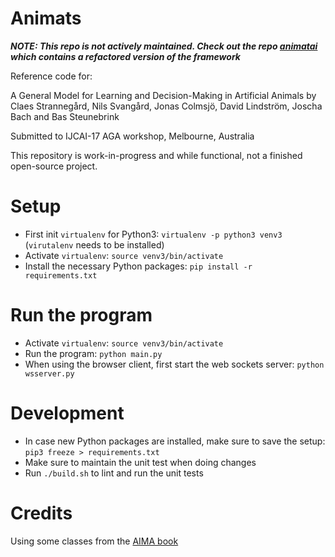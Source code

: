 Animats
=======

***NOTE: This repo is not actively maintained. Check out the repo [animatai](https://github.com/animatai/animatai) which contains a refactored version of the framework***


Reference code for:

A General Model for Learning and Decision-Making in Artificial Animals by
Claes Strannegård, Nils Svangård, Jonas Colmsjö, David Lindström, Joscha Bach and Bas Steunebrink

Submitted to IJCAI-17 AGA workshop, Melbourne, Australia

This repository is work-in-progress and while functional, not a finished open-source project.


Setup
=====

* First init `virtualenv` for Python3: `virtualenv -p python3 venv3` (`virutalenv` needs to be installed)
* Activate `virtualenv`: `source venv3/bin/activate`
* Install the necessary Python packages: `pip install -r requirements.txt`


Run the program
==============

* Activate `virtualenv`: `source venv3/bin/activate`
* Run the program: `python main.py`
* When using the browser client, first start the web sockets server: `python wsserver.py`


Development
===========

* In case new Python packages are installed, make sure to save the setup: `pip3 freeze > requirements.txt`
* Make sure to maintain the unit test when doing changes
* Run `./build.sh` to lint and run the unit tests


Credits
=======

Using some classes from the [AIMA book](https://github.com/aimacode/aima-python)
